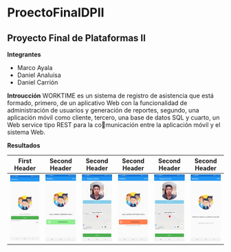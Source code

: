 # ProectoFinalDPII
## Proyecto Final de Plataformas II


**Integrantes**
- Marco Ayala
- Daniel Analuisa
- Daniel Carrión

**Introucción**
WORKTIME es un sistema de registro de asistencia que está formado, primero, de un aplicativo Web con la funcionalidad de administración de usuarios y generación de reportes, segundo, una aplicación móvil como cliente, tercero, una base de datos SQL y cuarto, un Web service tipo REST para la comunicación entre la aplicación móvil y el sistema Web.

**Resultados**

| First Header  | Second Header | Second Header | Second Header | Second Header | Second Header |
| ------------- | ------------- | ------------- | ------------- | ------------- | ------------- |
| ![Imagen 1](https://github.com/elmarkos23/ProectoFinalDPII/blob/main/Documentacion/Imagenes%20App/1.jpeg)  | ![Imagen 1](https://github.com/elmarkos23/ProectoFinalDPII/blob/main/Documentacion/Imagenes%20App/2.jpeg)  | ![Imagen 1](https://github.com/elmarkos23/ProectoFinalDPII/blob/main/Documentacion/Imagenes%20App/3.jpeg)  | ![Imagen 1](https://github.com/elmarkos23/ProectoFinalDPII/blob/main/Documentacion/Imagenes%20App/4.jpeg)  | ![Imagen 1](https://github.com/elmarkos23/ProectoFinalDPII/blob/main/Documentacion/Imagenes%20App/5.jpeg)  | ![Imagen 1](https://github.com/elmarkos23/ProectoFinalDPII/blob/main/Documentacion/Imagenes%20App/6.jpeg)  |









